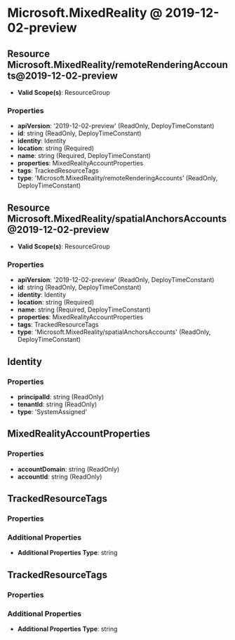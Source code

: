 # Microsoft.MixedReality @ 2019-12-02-preview

## Resource Microsoft.MixedReality/remoteRenderingAccounts@2019-12-02-preview
* **Valid Scope(s)**: ResourceGroup
### Properties
* **apiVersion**: '2019-12-02-preview' (ReadOnly, DeployTimeConstant)
* **id**: string (ReadOnly, DeployTimeConstant)
* **identity**: Identity
* **location**: string (Required)
* **name**: string (Required, DeployTimeConstant)
* **properties**: MixedRealityAccountProperties
* **tags**: TrackedResourceTags
* **type**: 'Microsoft.MixedReality/remoteRenderingAccounts' (ReadOnly, DeployTimeConstant)

## Resource Microsoft.MixedReality/spatialAnchorsAccounts@2019-12-02-preview
* **Valid Scope(s)**: ResourceGroup
### Properties
* **apiVersion**: '2019-12-02-preview' (ReadOnly, DeployTimeConstant)
* **id**: string (ReadOnly, DeployTimeConstant)
* **identity**: Identity
* **location**: string (Required)
* **name**: string (Required, DeployTimeConstant)
* **properties**: MixedRealityAccountProperties
* **tags**: TrackedResourceTags
* **type**: 'Microsoft.MixedReality/spatialAnchorsAccounts' (ReadOnly, DeployTimeConstant)

## Identity
### Properties
* **principalId**: string (ReadOnly)
* **tenantId**: string (ReadOnly)
* **type**: 'SystemAssigned'

## MixedRealityAccountProperties
### Properties
* **accountDomain**: string (ReadOnly)
* **accountId**: string (ReadOnly)

## TrackedResourceTags
### Properties
### Additional Properties
* **Additional Properties Type**: string

## TrackedResourceTags
### Properties
### Additional Properties
* **Additional Properties Type**: string

